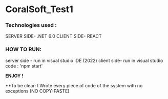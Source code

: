 # CoralSoft_Test1

### Technologies used : 
SERVER SIDE- .NET 6.0
CLIENT SIDE- REACT


### HOW TO RUN:

server side - run in visual studio IDE (2022)
client side- run in visual studio code :   'npm start'

**ENJOY !**


**To be clear:  I Wrote every piece of code of the system with no exceptions (NO COPY-PASTE)
